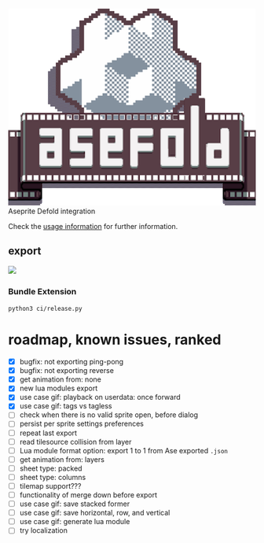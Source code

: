 ![](https://github.com/Kaiqgs/asefold/blob/main/assets/icon.png?raw=true)
Aseprite Defold integration

Check the [usage information](/USAGE.md) for further information.

## export

![](https://github.com/Kaiqgs/asefold/blob/main/assets/export_no_scripts.gif?raw=true)

### Bundle Extension

```
python3 ci/release.py
```

# roadmap, known issues, ranked

- [x] bugfix: not exporting ping-pong
- [x] bugfix: not exporting reverse
- [x] get animation from: none
- [x] new lua modules export
- [x] use case gif: playback on userdata: once forward
- [x] use case gif: tags vs tagless
- [ ] check when there is no valid sprite open, before dialog
- [ ] persist per sprite settings preferences
- [ ] repeat last export
- [ ] read tilesource collision from layer
- [ ] Lua module format option: export 1 to 1 from Ase exported `.json`
- [ ] get animation from: layers
- [ ] sheet type: packed
- [ ] sheet type: columns
- [ ] tilemap support???
- [ ] functionality of merge down before export
- [ ] use case gif: save stacked former
- [ ] use case gif: save horizontal, row, and vertical
- [ ] use case gif: generate lua module
- [ ] try localization

